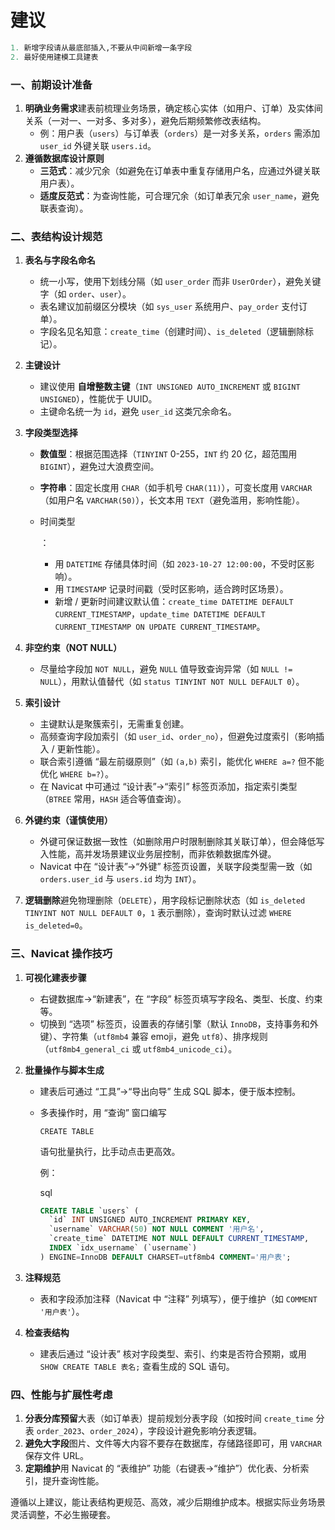 



# 建议

```sql
1. 新增字段请从最底部插入,不要从中间新增一条字段
2. 最好使用建模工具建表
```

### **一、前期设计准备**

1. **明确业务需求**建表前梳理业务场景，确定核心实体（如用户、订单）及实体间关系（一对一、一对多、多对多），避免后期频繁修改表结构。
   - 例：用户表（`users`）与订单表（`orders`）是一对多关系，`orders` 需添加 `user_id` 外键关联 `users.id`。
2. **遵循数据库设计原则**
   - **三范式**：减少冗余（如避免在订单表中重复存储用户名，应通过外键关联用户表）。
   - **适度反范式**：为查询性能，可合理冗余（如订单表冗余 `user_name`，避免联表查询）。

### **二、表结构设计规范**

1. **表名与字段名命名**

   - 统一小写，使用下划线分隔（如 `user_order` 而非 `UserOrder`），避免关键字（如 `order`、`user`）。
   - 表名建议加前缀区分模块（如 `sys_user` 系统用户、`pay_order` 支付订单）。
   - 字段名见名知意：`create_time`（创建时间）、`is_deleted`（逻辑删除标记）。

2. **主键设计**

   - 建议使用 **自增整数主键**（`INT UNSIGNED AUTO_INCREMENT` 或 `BIGINT UNSIGNED`），性能优于 UUID。
   - 主键命名统一为 `id`，避免 `user_id` 这类冗余命名。

3. **字段类型选择**

   - **数值型**：根据范围选择（`TINYINT` 0-255，`INT` 约 20 亿，超范围用 `BIGINT`），避免过大浪费空间。

   - **字符串**：固定长度用 `CHAR`（如手机号 `CHAR(11)`），可变长度用 `VARCHAR`（如用户名 `VARCHAR(50)`），长文本用 `TEXT`（避免滥用，影响性能）。

   - 时间类型

     ：

     - 用 `DATETIME` 存储具体时间（如 `2023-10-27 12:00:00`，不受时区影响）。
     - 用 `TIMESTAMP` 记录时间戳（受时区影响，适合跨时区场景）。
     - 新增 / 更新时间建议默认值：`create_time DATETIME DEFAULT CURRENT_TIMESTAMP`，`update_time DATETIME DEFAULT CURRENT_TIMESTAMP ON UPDATE CURRENT_TIMESTAMP`。

4. **非空约束（NOT NULL）**

   - 尽量给字段加 `NOT NULL`，避免 `NULL` 值导致查询异常（如 `NULL != NULL`），用默认值替代（如 `status TINYINT NOT NULL DEFAULT 0`）。

5. **索引设计**

   - 主键默认是聚簇索引，无需重复创建。
   - 高频查询字段加索引（如 `user_id`、`order_no`），但避免过度索引（影响插入 / 更新性能）。
   - 联合索引遵循 “最左前缀原则”（如 `(a,b)` 索引，能优化 `WHERE a=?` 但不能优化 `WHERE b=?`）。
   - 在 Navicat 中可通过 “设计表”→“索引” 标签页添加，指定索引类型（`BTREE` 常用，`HASH` 适合等值查询）。

6. **外键约束（谨慎使用）**

   - 外键可保证数据一致性（如删除用户时限制删除其关联订单），但会降低写入性能，高并发场景建议业务层控制，而非依赖数据库外键。
   - Navicat 中在 “设计表”→“外键” 标签页设置，关联字段类型需一致（如 `orders.user_id` 与 `users.id` 均为 `INT`）。

7. **逻辑删除**避免物理删除（`DELETE`），用字段标记删除状态（如 `is_deleted TINYINT NOT NULL DEFAULT 0`，`1` 表示删除），查询时默认过滤 `WHERE is_deleted=0`。

### **三、Navicat 操作技巧**

1. **可视化建表步骤**

   - 右键数据库→“新建表”，在 “字段” 标签页填写字段名、类型、长度、约束等。
   - 切换到 “选项” 标签页，设置表的存储引擎（默认 `InnoDB`，支持事务和外键）、字符集（`utf8mb4` 兼容 emoji，避免 `utf8`）、排序规则（`utf8mb4_general_ci` 或 `utf8mb4_unicode_ci`）。

2. **批量操作与脚本生成**

   - 建表后可通过 “工具”→“导出向导” 生成 SQL 脚本，便于版本控制。

   - 多表操作时，用 “查询” 窗口编写

      

     ```
     CREATE TABLE
     ```

      

     语句批量执行，比手动点击更高效。

     

     例：

     sql

     

     

     

     

     

     ```sql
     CREATE TABLE `users` (
       `id` INT UNSIGNED AUTO_INCREMENT PRIMARY KEY,
       `username` VARCHAR(50) NOT NULL COMMENT '用户名',
       `create_time` DATETIME NOT NULL DEFAULT CURRENT_TIMESTAMP,
       INDEX `idx_username` (`username`)
     ) ENGINE=InnoDB DEFAULT CHARSET=utf8mb4 COMMENT='用户表';
     ```

     

3. **注释规范**

   - 表和字段添加注释（Navicat 中 “注释” 列填写），便于维护（如 `COMMENT '用户表'`）。

4. **检查表结构**

   - 建表后通过 “设计表” 核对字段类型、索引、约束是否符合预期，或用 `SHOW CREATE TABLE 表名;` 查看生成的 SQL 语句。

### **四、性能与扩展性考虑**

1. **分表分库预留**大表（如订单表）提前规划分表字段（如按时间 `create_time` 分表 `order_2023`、`order_2024`），字段设计避免影响分表逻辑。
2. **避免大字段**图片、文件等大内容不要存在数据库，存储路径即可，用 `VARCHAR` 保存文件 URL。
3. **定期维护**用 Navicat 的 “表维护” 功能（右键表→“维护”）优化表、分析索引，提升查询性能。

遵循以上建议，能让表结构更规范、高效，减少后期维护成本。根据实际业务场景灵活调整，不必生搬硬套。